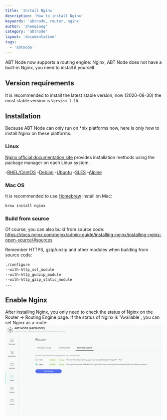 ```yaml
---
title: 'Install Nginx'
description: 'How to install Nginx'
keywords: 'abtnode, router, nginx'
author: 'zhenqiang'
category: 'abtnode'
layout: 'documentation'
tags:
  - 'abtnode'
---
```


ABT Node now supports a routing engine: Nginx, ABT Node does not have a built-in Nginx, you need to install it yourself.

## Version requirements

It is recommended to install the latest stable version, now (2020-08-30) the most stable version is `Version 1.18`.

## Installation

Because ABT Node can only run on *nix platforms now, here is only how to install Nginx on these platforms.

### Linux

[Nginx official documentation site](http://nginx.org/en/linux_packages.html) provides installation methods using the package manager on each Linux system:

-[RHEL/CentOS](https://docs.nginx.com/nginx/admin-guide/installing-nginx/installing-nginx-open-source/#installing-prebuilt-centos-and-rhel-packages)
-[Debian](https://docs.nginx.com/nginx/admin-guide/installing-nginx/installing-nginx-open-source/#prebuilt_debian)
-[Ubuntu](https://docs.nginx.com/nginx/admin-guide/installing-nginx/installing-nginx-open-source/#prebuilt_ubuntu)
-[SLES](https://docs.nginx.com/nginx/admin-guide/installing-nginx/installing-nginx-open-source/#prebuilt_suse)
-[Alpine](https://docs.nginx.com/nginx/admin-guide/installing-nginx/installing-nginx-open-source/#prebuilt_alpine)

### Mac OS

It is recommended to use [Homebrew](https://brew.sh/) install on Mac:

```bash
brew install nginx
```

### Build from source

Of course, you can also build from source code: https://docs.nginx.com/nginx/admin-guide/installing-nginx/installing-nginx-open-source/#sources

Remember HTTPS, gzip/unzip and other modules when building from source code:

```nginx
./configure
--with-http_ssl_module
--with-http_gunzip_module
--with-http_gzip_static_module
...
```

## Enable Nginx

After installing Nginx, you only need to check the status of Nginx on the Router -> Routing Engine page. If the status of Nginx is "Available`, you can set Nginx as a route:
![enable nginx](./images/enable-nginx.png)
